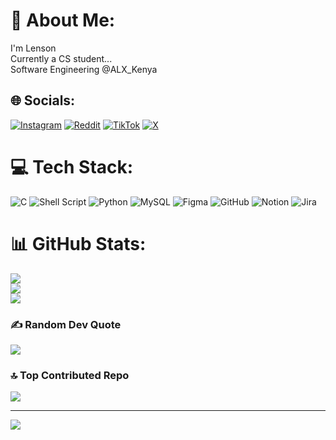 # 💫 About Me:
I'm Lenson<br>Currently a CS student...<br>Software Engineering @ALX_Kenya


## 🌐 Socials:
[![Instagram](https://img.shields.io/badge/Instagram-%23E4405F.svg?logo=Instagram&logoColor=white)](https://instagram.com/fwszap) [![Reddit](https://img.shields.io/badge/Reddit-%23FF4500.svg?logo=Reddit&logoColor=white)](https://reddit.com/user/fwszap) [![TikTok](https://img.shields.io/badge/TikTok-%23000000.svg?logo=TikTok&logoColor=white)](https://tiktok.com/@fwszap) [![X](https://img.shields.io/badge/X-black.svg?logo=X&logoColor=white)](https://x.com/fwszap) 

# 💻 Tech Stack:
![C](https://img.shields.io/badge/c-%2300599C.svg?style=for-the-badge&logo=c&logoColor=white) ![Shell Script](https://img.shields.io/badge/shell_script-%23121011.svg?style=for-the-badge&logo=gnu-bash&logoColor=white) ![Python](https://img.shields.io/badge/python-3670A0?style=for-the-badge&logo=python&logoColor=ffdd54) ![MySQL](https://img.shields.io/badge/mysql-4479A1.svg?style=for-the-badge&logo=mysql&logoColor=white) ![Figma](https://img.shields.io/badge/figma-%23F24E1E.svg?style=for-the-badge&logo=figma&logoColor=white) ![GitHub](https://img.shields.io/badge/github-%23121011.svg?style=for-the-badge&logo=github&logoColor=white) ![Notion](https://img.shields.io/badge/Notion-%23000000.svg?style=for-the-badge&logo=notion&logoColor=white) ![Jira](https://img.shields.io/badge/jira-%230A0FFF.svg?style=for-the-badge&logo=jira&logoColor=white)
# 📊 GitHub Stats:
![](https://github-readme-stats.vercel.app/api?username=lensonlovescode&theme=dark&hide_border=false&include_all_commits=false&count_private=false)<br/>
![](https://github-readme-streak-stats.herokuapp.com/?user=lensonlovescode&theme=dark&hide_border=false)<br/>
![](https://github-readme-stats.vercel.app/api/top-langs/?username=lensonlovescode&theme=dark&hide_border=false&include_all_commits=false&count_private=false&layout=compact)

### ✍️ Random Dev Quote
![](https://quotes-github-readme.vercel.app/api?type=horizontal&theme=radical)

### 🔝 Top Contributed Repo
![](https://github-contributor-stats.vercel.app/api?username=lensonlovescode&limit=5&theme=dark&combine_all_yearly_contributions=true)

---
[![](https://visitcount.itsvg.in/api?id=lensonlovescode&icon=0&color=0)](https://visitcount.itsvg.in)

<!-- Proudly created with GPRM ( https://gprm.itsvg.in ) -->
